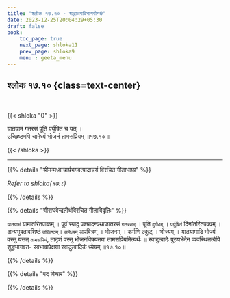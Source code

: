```yaml
---
title: "श्लोक १७.१० - श्रद्धात्रयविभागयोग0"
date: 2023-12-25T20:04:29+05:30
draft: false
book:
    toc_page: true
    next_page: shloka11
    prev_page: shloka9
    menu : geeta_menu
---
```




## श्लोक १७.१० {class=text-center}

<br/>

{{< shloka  "0"  >}}

यातयामं गतरसं पूति पर्युषितं च यत् ।  
उच्छिष्टमपि चामेध्यं भोजनं तामसप्रियम् ॥१७.१०॥

{{< /shloka >}}

---


{{% details "श्रीमन्मध्वाचार्यभगवत्पादाचर्य विरचित  गीताभाष्य" %}}

*Refer to  shloka(१७.८)*

{{% /details %}}



{{% details "श्रीराघवेन्द्रतीर्थविरचित गीताविवृतिः" %}}

`यातयामं` यामांतरितपाकम्‌ । पूर्वं स्पादु 
पश्चादन्यथाजातरसं `गतरसम्‌` । पूति `दुर्गंधम्‌` । 
`पर्युषितं` दिनांतरितपक्वम्‌ । अन्यभुक्तावशिष्ठं `उच्चिष्टम्‌`।  `अमेध्यम्` अपवित्रम्‌ । भोजनम्‌ । 
कर्मणि ल्कुट्‌ । भोज्यम्‌ । यातयामादि भोज्यं वस्तु यत्तत् `तामसप्रियं`, तादृशं वस्तु भोजनविषयतया तामसप्रियमित्यर्थः 
॥ स्वादुत्वादेः पुरुषभेदेन व्यवस्थितत्वेपि 
शुद्धभागवत- स्वभावापेक्षया स्वादुत्वादिकं ध्येयम्‌ ॥१७.१०॥

{{% /details %}}



{{% details "पद विचार" %}}


{{% /details %}}
